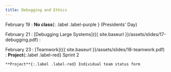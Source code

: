 ```yaml
---
title: Debugging and Ethics
---
```


February 19
: **No class**{: .label .label-purple } (Presidents' Day)

February 21
: [Debugging Large Systems]({{ site.baseurl }}/assets/slides/17-debugging.pdf)
  : 

February 23
: [Teamwork]({{ site.baseurl }}/assets/slides/18-teamwork.pdf)
  : **Project**{:.label .label-red} Sprint 2


    **Project**{:.label .label-red} Individual team status form

